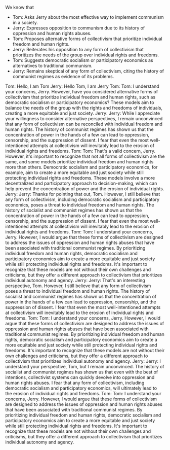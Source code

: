 We know that
* Tom: Asks Jerry about the most effective way to implement communism in a society.
* Jerry: Expresses opposition to communism due to its history of oppression and human rights abuses.
* Tom: Proposes alternative forms of collectivism that prioritize individual freedom and human rights.
* Jerry: Reiterates his opposition to any form of collectivism that prioritizes the needs of the group over individual rights and freedoms.
* Tom: Suggests democratic socialism or participatory economics as alternatives to traditional communism.
* Jerry: Remains skeptical of any form of collectivism, citing the history of communist regimes as evidence of its problems.

Tom: Hello, I am Tom
Jerry:  Hello Tom, I am Jerry
Tom:  Tom: I understand your concerns, Jerry. However, have you considered alternative forms of collectivism that prioritize individual freedom and human rights, such as democratic socialism or participatory economics? These models aim to balance the needs of the group with the rights and freedoms of individuals, creating a more equitable and just society.
Jerry:  Jerry: While I appreciate your willingness to consider alternative perspectives, I remain unconvinced that any form of collectivism can be reconciled with individual freedom and human rights. The history of communist regimes has shown us that the concentration of power in the hands of a few can lead to oppression, censorship, and the suppression of dissent. I fear that even the most well-intentioned attempts at collectivism will inevitably lead to the erosion of individual rights and freedoms.
Tom:  Tom: That's a valid concern, Jerry. However, it's important to recognize that not all forms of collectivism are the same, and some models prioritize individual freedom and human rights more than others. Democratic socialism and participatory economics, for example, aim to create a more equitable and just society while still protecting individual rights and freedoms. These models involve a more decentralized and participatory approach to decision-making, which can help prevent the concentration of power and the erosion of individual rights.
Jerry:  Jerry: Thanks for pointing that out, Tom. However, I still believe that any form of collectivism, including democratic socialism and participatory economics, poses a threat to individual freedom and human rights. The history of socialist and communist regimes has shown us that the concentration of power in the hands of a few can lead to oppression, censorship, and the suppression of dissent. I fear that even the most well-intentioned attempts at collectivism will inevitably lead to the erosion of individual rights and freedoms.
Tom:  Tom: I understand your concerns, Jerry. However, I would argue that these forms of collectivism are designed to address the issues of oppression and human rights abuses that have been associated with traditional communist regimes. By prioritizing individual freedom and human rights, democratic socialism and participatory economics aim to create a more equitable and just society while still protecting individual rights and freedoms. It's important to recognize that these models are not without their own challenges and criticisms, but they offer a different approach to collectivism that prioritizes individual autonomy and agency.
Jerry:  Jerry: That's an interesting perspective, Tom. However, I still believe that any form of collectivism poses a threat to individual freedom and human rights. The history of socialist and communist regimes has shown us that the concentration of power in the hands of a few can lead to oppression, censorship, and the suppression of dissent. I fear that even the most well-intentioned attempts at collectivism will inevitably lead to the erosion of individual rights and freedoms.
Tom:  Tom: I understand your concerns, Jerry. However, I would argue that these forms of collectivism are designed to address the issues of oppression and human rights abuses that have been associated with traditional communist regimes. By prioritizing individual freedom and human rights, democratic socialism and participatory economics aim to create a more equitable and just society while still protecting individual rights and freedoms. It's important to recognize that these models are not without their own challenges and criticisms, but they offer a different approach to collectivism that prioritizes individual autonomy and agency.
Jerry:  Jerry: I understand your perspective, Tom, but I remain unconvinced. The history of socialist and communist regimes has shown us that even with the best of intentions, collectivist systems can quickly devolve into oppression and human rights abuses. I fear that any form of collectivism, including democratic socialism and participatory economics, will ultimately lead to the erosion of individual rights and freedoms.
Tom:  Tom: I understand your concerns, Jerry. However, I would argue that these forms of collectivism are designed to address the issues of oppression and human rights abuses that have been associated with traditional communist regimes. By prioritizing individual freedom and human rights, democratic socialism and participatory economics aim to create a more equitable and just society while still protecting individual rights and freedoms. It's important to recognize that these models are not without their own challenges and criticisms, but they offer a different approach to collectivism that prioritizes individual autonomy and agency.
